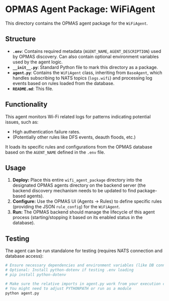 # OPMAS Agent Package: WiFiAgent

This directory contains the OPMAS agent package for the `WiFiAgent`.

## Structure

- **`.env`**: Contains required metadata (`AGENT_NAME`, `AGENT_DESCRIPTION`) used by OPMAS discovery. Can also contain optional environment variables used by the agent logic.
- **`__init__.py`**: Standard Python file to mark this directory as a package.
- **`agent.py`**: Contains the `WiFiAgent` class, inheriting from `BaseAgent`, which handles subscribing to NATS topics (`logs.wifi`) and processing log events based on rules loaded from the database.
- **`README.md`**: This file.

## Functionality

This agent monitors Wi-Fi related logs for patterns indicating potential issues, such as:
- High authentication failure rates.
- (Potentially other rules like DFS events, deauth floods, etc.)

It loads its specific rules and configurations from the OPMAS database based on the `AGENT_NAME` defined in the `.env` file.

## Usage

1.  **Deploy:** Place this entire `wifi_agent_package` directory into the designated OPMAS agents directory on the backend server (the backend discovery mechanism needs to be updated to find package-based agents).
2.  **Configure:** Use the OPMAS UI (Agents -> Rules) to define specific rules (providing the JSON `rule_config`) for the `WiFiAgent`.
3.  **Run:** The OPMAS backend should manage the lifecycle of this agent process (starting/stopping it based on its enabled status in the database).

## Testing

The agent can be run standalone for testing (requires NATS connection and database access):

```bash
# Ensure necessary dependencies and environment variables (like DB connection string, NATS URL) are set
# Optional: Install python-dotenv if testing .env loading
# pip install python-dotenv

# Make sure the relative imports in agent.py work from your execution context
# You might need to adjust PYTHONPATH or run as a module
python agent.py
```
